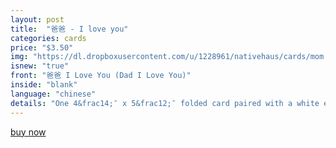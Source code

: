 ```yaml
---
layout: post
title:  "爸爸 - I love you"
categories: cards
price: "$3.50"
img: "https://dl.dropboxusercontent.com/u/1228961/nativehaus/cards/mom.jpg"
isnew: "true"
front: "爸爸 I Love You (Dad I Love You)"
inside: "blank"
language: "chinese"
details: "One 4&frac14;″ x 5&frac12;″ folded card paired with a white envelope."
---
```


<a href="https://gum.co/dUga" class="button button--green">buy now</a> <script type="text/javascript" src="https://gumroad.com/js/gumroad.js"></script>
